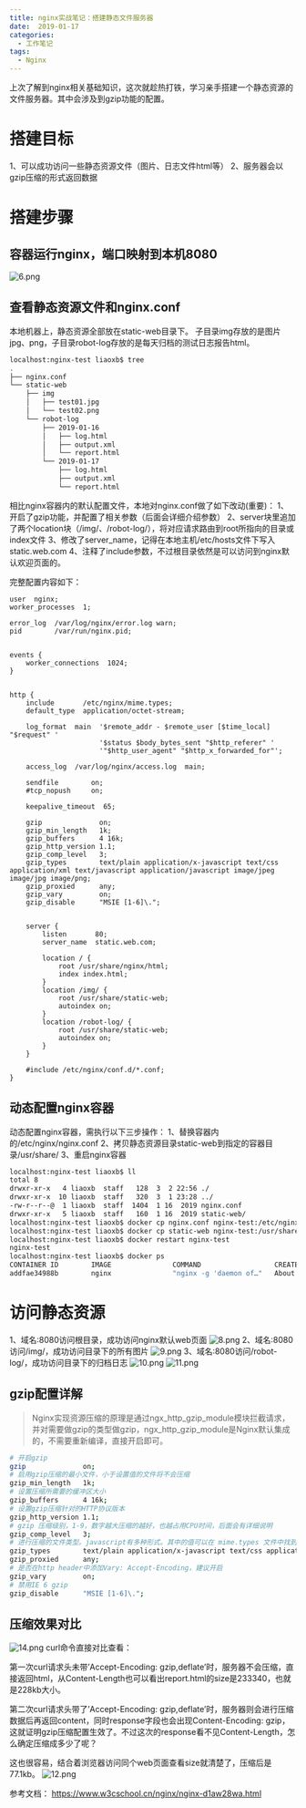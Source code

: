 ```yaml
---
title: nginx实战笔记：搭建静态文件服务器
date:  2019-01-17
categories:
  - 工作笔记
tags:
  - Nginx
---
```


上次了解到nginx相关基础知识，这次就趁热打铁，学习亲手搭建一个静态资源的文件服务器。其中会涉及到gzip功能的配置。

# 搭建目标

1、可以成功访问一些静态资源文件（图片、日志文件html等）
2、服务器会以gzip压缩的形式返回数据

# 搭建步骤

## 容器运行nginx，端口映射到本机8080

![6.png](https://github.com/liaoxiaobo/liaoxiaobo.github.io/blob/master/img/linux/nginx6.png?raw=true)

## 查看静态资源文件和nginx.conf

本地机器上，静态资源全部放在static-web目录下。
子目录img存放的是图片jpg、png，子目录robot-log存放的是每天归档的测试日志报告html。

```sh
localhost:nginx-test liaoxb$ tree
.
├── nginx.conf
└── static-web
    ├── img
    │   ├── test01.jpg
    │   └── test02.png
    └── robot-log
        ├── 2019-01-16
        │   ├── log.html
        │   ├── output.xml
        │   └── report.html
        └── 2019-01-17
            ├── log.html
            ├── output.xml
            └── report.html
```



相比nginx容器内的默认配置文件，本地对nginx.conf做了如下改动(重要)：
1、开启了gzip功能，并配置了相关参数（后面会详细介绍参数）
2、server块里追加了两个location块（/img/、/robot-log/），将对应请求路由到root所指向的目录或index文件
3、修改了server_name，记得在本地主机/etc/hosts文件下写入static.web.com
4、注释了include参数，不过根目录依然是可以访问到nginx默认欢迎页面的。

完整配置内容如下：

```nginx
user  nginx;
worker_processes  1;

error_log  /var/log/nginx/error.log warn;
pid        /var/run/nginx.pid;


events {
    worker_connections  1024;
}


http {
    include       /etc/nginx/mime.types;
    default_type  application/octet-stream;

    log_format  main  '$remote_addr - $remote_user [$time_local] "$request" '
                      '$status $body_bytes_sent "$http_referer" '
                      '"$http_user_agent" "$http_x_forwarded_for"';

    access_log  /var/log/nginx/access.log  main;

    sendfile        on;
    #tcp_nopush     on;

    keepalive_timeout  65;

    gzip              on;
    gzip_min_length   1k;
    gzip_buffers      4 16k;
    gzip_http_version 1.1;
    gzip_comp_level   3;
    gzip_types        text/plain application/x-javascript text/css application/xml text/javascript application/javascript image/jpeg image/jpg image/png;
    gzip_proxied      any;
    gzip_vary         on;
    gzip_disable      "MSIE [1-6]\.";


    server {
        listen       80;
        server_name  static.web.com;

        location / {
            root /usr/share/nginx/html;
            index index.html;
        }
        location /img/ {
            root /usr/share/static-web;
            autoindex on;
        }
        location /robot-log/ {
            root /usr/share/static-web;
            autoindex on;
        }
    }

    #include /etc/nginx/conf.d/*.conf;
}
```

## 动态配置nginx容器

动态配置nginx容器，需执行以下三步操作：
1、替换容器内的/etc/nginx/nginx.conf
2、拷贝静态资源目录static-web到指定的容器目录/usr/share/
3、重启nginx容器

```sh
localhost:nginx-test liaoxb$ ll
total 8
drwxr-xr-x   4 liaoxb  staff   128  3  2 22:56 ./
drwxr-xr-x  10 liaoxb  staff   320  3  1 23:28 ../
-rw-r--r--@  1 liaoxb  staff  1404  1 16  2019 nginx.conf
drwxr-xr-x   5 liaoxb  staff   160  1 16  2019 static-web/
localhost:nginx-test liaoxb$ docker cp nginx.conf nginx-test:/etc/nginx/
localhost:nginx-test liaoxb$ docker cp static-web nginx-test:/usr/share/
localhost:nginx-test liaoxb$ docker restart nginx-test
nginx-test
localhost:nginx-test liaoxb$ docker ps
CONTAINER ID        IMAGE               COMMAND                  CREATED             STATUS              PORTS                  NAMES
addfae34988b        nginx               "nginx -g 'daemon of…"   About an hour ago   Up 7 seconds        0.0.0.0:8080->80/tcp   nginx-test
```

# 访问静态资源

1、域名:8080访问根目录，成功访问nginx默认web页面
![8.png](https://github.com/liaoxiaobo/liaoxiaobo.github.io/blob/master/img/linux/nginx8.png?raw=true)
2、域名:8080访问/img/，成功访问目录下的所有图片
![9.png](https://github.com/liaoxiaobo/liaoxiaobo.github.io/blob/master/img/linux/nginx9.png?raw=true)
3、域名:8080访问/robot-log/，成功访问目录下的归档日志
![10.png](https://github.com/liaoxiaobo/liaoxiaobo.github.io/blob/master/img/linux/nginx10.png?raw=true)
![11.png](https://github.com/liaoxiaobo/liaoxiaobo.github.io/blob/master/img/linux/nginx11.png?raw=true)

## gzip配置详解

> Nginx实现资源压缩的原理是通过ngx_http_gzip_module模块拦截请求，并对需要做gzip的类型做gzip，ngx_http_gzip_module是Nginx默认集成的，不需要重新编译，直接开启即可。

```sh
# 开启gzip
gzip              on;
# 启用gzip压缩的最小文件，小于设置值的文件将不会压缩
gzip_min_length   1k;
# 设置压缩所需要的缓冲区大小
gzip_buffers      4 16k;
# 设置gzip压缩针对的HTTP协议版本
gzip_http_version 1.1;
# gzip 压缩级别，1-9，数字越大压缩的越好，也越占用CPU时间，后面会有详细说明
gzip_comp_level   3;
# 进行压缩的文件类型。javascript有多种形式。其中的值可以在 mime.types 文件中找到
gzip_types        text/plain application/x-javascript text/css application/xml text/javascript application/javascript image/jpeg image/jpg image/png;
gzip_proxied      any;
# 是否在http header中添加Vary: Accept-Encoding，建议开启
gzip_vary         on;
# 禁用IE 6 gzip
gzip_disable      "MSIE [1-6]\.";
```

## 压缩效果对比

![14.png](https://github.com/liaoxiaobo/liaoxiaobo.github.io/blob/master/img/linux/nginx14.png?raw=true)
curl命令直接对比查看：

第一次curl请求头未带’Accept-Encoding: gzip,deflate’时，服务器不会压缩，直接返回html，从Content-Length也可以看出report.html的size是233340，也就是228kb大小。

第二次curl请求头带了’Accept-Encoding: gzip,deflate’时，服务器则会进行压缩数据后再返回content，同时response字段也会出现Content-Encoding: gzip，这就证明gzip压缩配置生效了。不过这次的response看不见Content-Length，怎么确定压缩成多少了呢？

这也很容易，结合着浏览器访问同个web页面查看size就清楚了，压缩后是77.1kb。
![12.png](https://github.com/liaoxiaobo/liaoxiaobo.github.io/blob/master/img/linux/nginx12.png?raw=true)

参考文档：
https://www.w3cschool.cn/nginx/nginx-d1aw28wa.html